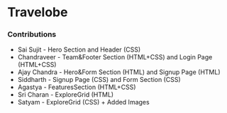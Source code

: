 # Travelobe

### Contributions
- Sai Sujit - Hero Section and Header (CSS)
- Chandraveer - Team&Footer Section (HTML+CSS) and Login Page (HTML+CSS)
- Ajay Chandra - Hero&Form Section (HTML) and Signup Page (HTML)
- Siddharth - Signup Page (CSS) and Form Section (CSS)
- Agastya - FeaturesSection (HTML+CSS)
- Sri Charan - ExploreGrid (HTML)
- Satyam - ExploreGrid (CSS) + Added Images
